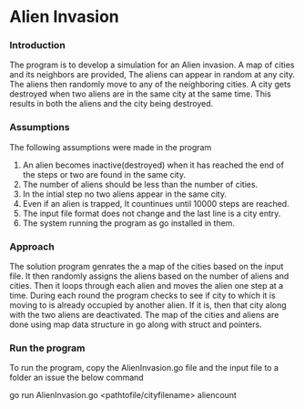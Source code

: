 # Alien Invasion

### Introduction
The program is to develop a simulation for an Alien invasion. A map of cities and its neighbors are provided,
The aliens can appear in random at any city. The aliens then randomly move to any of the neighboring cities. 
A city gets destroyed when two aliens are in the same city at the same time. This results in both the aliens 
and the city being destroyed. 

### Assumptions
The following assumptions were made in the program
1) An alien becomes inactive(destroyed) when it has reached the end of the steps or two are found in the same city.
2) The number of aliens should be less than the number of cities.
3) In the intial step no two aliens appear in the same city.
4) Even if an alien is trapped, It countinues until 10000 steps are reached. 
5) The input file format does not change and the last line is a city entry.
6) The system running the program as go installed in them. 

### Approach 
The solution program genrates the a map of the cities based on the input file. It then randomly assigns the aliens based on the number of 
aliens and cities. Then it loops through each alien and moves the alien one step at a time. During each round the program checks to see if 
city to which it is moving to is already occupied by another alien. If it is, then that city along with the two aliens are deactivated.
The map of the cities and aliens are done using map data structure in go along with struct and pointers. 

### Run the program
To run the program, copy the AlienInvasion.go file and the input file to a folder an issue the below command

go run AlienInvasion.go <pathtofile/cityfilename> aliencount


